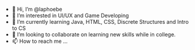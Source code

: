 - 👋 Hi, I’m @laphoebe
- 👀 I’m interested in UI/UX and Game Developing
- 🌱 I’m currently learning Java, HTML, CSS, Discrete Structures and Intro to CS
- 💞️ I’m looking to collaborate on learning new skills while in college.
- 📫 How to reach me ...

<!---
laphoebe/laphoebe is a ✨ special ✨ repository because its `README.md` (this file) appears on your GitHub profile.
You can click the Preview link to take a look at your changes.
--->
